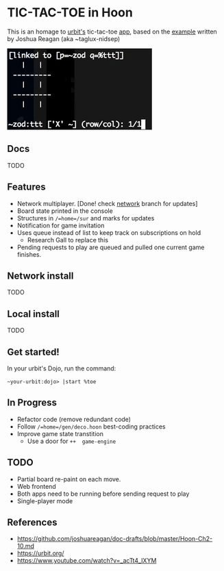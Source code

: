 # TIC-TAC-TOE in Hoon

This is an homage to [urbit's](https://urbit.org/) tic-tac-toe [app](https://www.youtube.com/watch?v=_acTt4_IXYM&t=225s), based on the [example](https://github.com/joshuareagan/doc-drafts/blob/master/Hoon-Ch2-10.md) written by Joshua Reagan (aka ~taglux-nidsep)

![Alt Text](zod.gif)
## Docs

TODO

## Features

- Network multiplayer. [Done! check [network](https://github.com/josl/tic-tac-toe/tree/network) branch for updates]
- Board state printed in the console
- Structures in `/=home=/sur` and marks for updates
- Notification for game invitation
- Uses queue instead of list to keep track on subscriptions on hold
  - Research Gall to replace this
- Pending requests to play are queued and pulled one current game finishes.
## Network install

TODO

## Local install

TODO

## Get started!

In your urbit's Dojo, run the command:

    ~your-urbit:dojo> |start %toe

## In Progress
- Refactor code (remove redundant code)
- Follow `/=home=/gen/deco.hoon` best-coding practices
- Improve game state transtition
  - Use a door for `++  game-engine`
## TODO
- Partial board re-paint on each move.
- Web frontend
- Both apps need to be running before sending request to play
- Single-player mode

## References

- https://github.com/joshuareagan/doc-drafts/blob/master/Hoon-Ch2-10.md
- https://urbit.org/
- https://www.youtube.com/watch?v=_acTt4_IXYM
